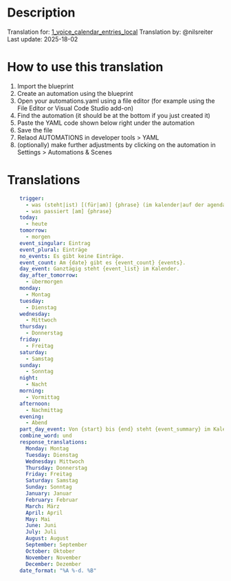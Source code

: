 # Description

Translation for: [1_voice_calendar_entries_local](/calendar/1_voice_calendar_entries_local.yaml)
Translation by: @nilsreiter
Last update: 2025-18-02

# How to use this translation

1. Import the blueprint
2. Create an automation using the blueprint
3. Open your automations.yaml using a file editor (for example using the File Editor or Visual Code Studio add-on)
4. Find the automation (it should be at the bottom if you just created it)
5. Paste the YAML code shown below right under the automation
5. Save the file
6. Relaod AUTOMATIONS in developer tools > YAML
7. (optionally) make further adjustments by clicking on the automation in Settings > Automations & Scenes

# Translations

```yaml
    trigger:
      - was (steht|ist) [(für|am)] {phrase} (im kalender|auf der agenda)
      - was passiert [am] {phrase}
    today:
      - heute
    tomorrow:
      - morgen
    event_singular: Eintrag
    event_plural: Einträge
    no_events: Es gibt keine Einträge.
    event_count: Am {date} gibt es {event_count} {events}.
    day_event: Ganztägig steht {event_list} im Kalender.
    day_after_tomorrow:
      - übermorgen
    monday:
      - Montag
    tuesday:
      - Dienstag
    wednesday:
      - Mittwoch
    thursday:
      - Donnerstag
    friday:
      - Freitag
    saturday:
      - Samstag
    sunday:
      - Sonntag
    night:
      - Nacht
    morning:
      - Vormittag
    afternoon:
      - Nachmittag
    evening:
      - Abend
    part_day_event: Von {start} bis {end} steht {event_summary} im Kalender.
    combine_word: und
    response_translations:
      Monday: Montag
      Tuesday: Dienstag
      Wednesday: Mittwoch
      Thursday: Donnerstag
      Friday: Freitag
      Saturday: Samstag
      Sunday: Sonntag
      January: Januar
      February: Februar
      March: März
      April: April
      May: Mai
      June: Juni
      July: Juli
      August: August
      September: September
      October: Oktober
      November: November
      December: Dezember
    date_format: "%A %-d. %B"

```
